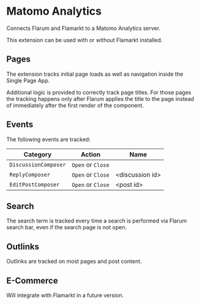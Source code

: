 # Matomo Analytics

Connects Flarum and Flamarkt to a Matomo Analytics server.

This extension can be used with or without Flamarkt installed.

## Pages

The extension tracks initial page loads as well as navigation inside the Single Page App.

Additional logic is provided to correctly track page titles.
For those pages the tracking happens only after Flarum applies the title to the page instead of immediately after the first render of the component.

## Events

The following events are tracked:

| Category             | Action            | Name              |
| -------------------- | ----------------- | ----------------- |
| `DiscussionComposer` | `Open` or `Close` |                   |
| `ReplyComposer`      | `Open` or `Close` | \<discussion id\> |
| `EditPostComposer`   | `Open` or `Close` | \<post id\>       |

## Search

The search term is tracked every time a search is performed via Flarum search bar, even if the search page is not open.

## Outlinks

Outlinks are tracked on most pages and post content.

## E-Commerce

Will integrate with Flamarkt in a future version.
